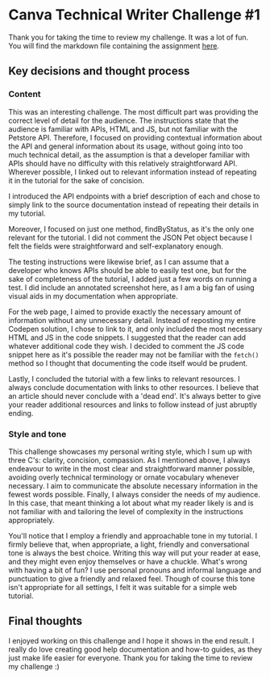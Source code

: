 # Canva Technical Writer Challenge #1

Thank you for taking the time to review my challenge. It was a lot of fun. You will find the markdown file containing the assignment [here](petstore_tutorial.md).

## Key decisions and thought process
### Content
This was an interesting challenge. The most difficult part was providing the correct level of detail for the audience. The instructions state that the audience is familiar with APIs, HTML and JS, but not familiar with the Petstore API. Therefore, I focused on providing contextual information about the API and general information about its usage, without going into too much technical detail, as the assumption is that a developer familiar with APIs should have no difficulty with this relatively straightforward API. Wherever possible, I linked out to relevant information instead of repeating it in the tutorial for the sake of concision. 

I introduced the API endpoints with a brief description of each and chose to simply link to the source documentation instead of repeating their details in my tutorial.

Moreover, I focused on just one method, findByStatus, as it's the only one relevant for the tutorial. I did not comment the JSON Pet object because I felt the fields were straightforward and self-explanatory enough.

The testing instructions were likewise brief, as I can assume that a developer who knows APIs should be able to easily test one, but for the sake of completeness of the tutorial, I added just a few words on running a test. I did include an annotated screenshot here, as I am a big fan of using visual aids in my documentation when appropriate.

For the web page, I aimed to provide exactly the necessary amount of information without any unnecessary detail. Instead of reposting my entire Codepen solution, I chose to link to it, and only included the most necessary HTML and JS in the code snippets. I suggested that the reader can add whatever additional code they wish. I decided to comment the JS code snippet here as it's possible the reader may not be familiar with the ``fetch()`` method so I thought that documenting the code itself would be prudent.

Lastly, I concluded the tutorial with a few links to relevant resources. I always conclude documentation with links to other resources. I believe that an article should never conclude with a 'dead end'. It's always better to give your reader additional resources and links to follow instead of just abruptly ending.

### Style and tone

This challenge showcases my personal writing style, which I sum up with three C's: clarity, concision, compassion. As I mentioned above, I always endeavour to write in the most clear and straightforward manner possible, avoiding overly technical terminology or ornate vocabulary whenever necessary. I aim to communicate the absolute necessary information in the fewest words possible. Finally, I always consider the needs of my audience. In this case, that meant thinking a lot about what my reader likely is and is not familiar with and tailoring the level of complexity in the instructions appropriately.

You'll notice that I employ a friendly and approachable tone in my tutorial. I firmly believe that, when appropriate, a light, friendly and conversational tone is always the best choice. Writing this way will put your reader at ease, and they might even enjoy themselves or have a chuckle. What's wrong with having a bit of fun? I use personal pronouns and informal language and punctuation to give a friendly and relaxed feel. Though of course this tone isn't appropriate for all settings, I felt it was suitable for a simple web tutorial.

## Final thoughts

I enjoyed working on this challenge and I hope it shows in the end result. I really do love creating good help documentation and how-to guides, as they just make life easier for everyone. Thank you for taking the time to review my challenge :)
